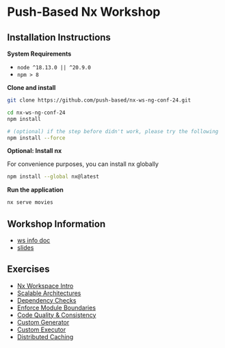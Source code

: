 # Push-Based Nx Workshop

## Installation Instructions

**System Requirements**

* `node ^18.13.0 || ^20.9.0`
* `npm > 8`

**Clone and install**

```bash
git clone https://github.com/push-based/nx-ws-ng-conf-24.git

cd nx-ws-ng-conf-24
npm install

# (optional) if the step before didn't work, please try the following
npm install --force
```

**Optional: Install nx**

For convenience purposes, you can install nx globally

```bash
npm install --global nx@latest
```

**Run the application**

```bash
nx serve movies
```

## Workshop Information

* [ws info doc](https://docs.google.com/document/d/1Xl5J75RAEcDInHB4QZl8NN8skxKm_MNwWXpnG3BTv0k/edit?usp=sharing)
* [slides](https://drive.google.com/drive/folders/1La1idqQiP9MZZoyA6DxOoJs8YdG9RLVK?usp=sharing)

## Exercises

* [Nx Workspace Intro](./exercises/1.nx-workspace-intro.md)
* [Scalable Architectures](./exercises/2.scalable-architecture-design.md)
* [Dependency Checks](./exercises/3.dependency-checks.md)
* [Enforce Module Boundaries](./exercises/4.enforce-module-boundaries)
* [Code Quality & Consistency](./exercises/5.code-quality-and-consistency)
* [Custom Generator](./exercises/6.custom-generator.md)
* [Custom Executor](./exercises/7.custom-executor.md)
* [Distributed Caching](./exercises/8.distributed-caching)

